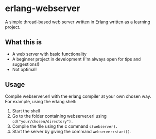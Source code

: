 erlang-webserver
================

A simple thread-based web server written in Erlang written as a learning project.

What this is
------------

* A web server with basic functionality
* A beginner project in development (I'm always open for tips and suggestions!)
* Not optimal!

Usage
-----

Compile webserver.erl with the erlang compiler at your own chosen way.
For example, using the erlang shell:

1. Start the shell
2. Go to the folder containing webserver.erl using
```cd("your/chosen/directory").```
3. Compile the file using the c command
```c(webserver).```
4. Start the server by giving the command
```webserver:start().```
